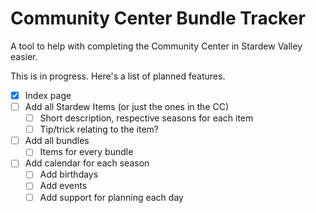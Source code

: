 # Community Center Bundle Tracker
A tool to help with completing the Community Center in Stardew Valley easier.

This is in progress. Here's a list of planned features.
- [x] Index page
- [ ] Add all Stardew Items (or just the ones in the CC)
  - [ ] Short description, respective seasons for each item
  - [ ] Tip/trick relating to the item?
- [ ] Add all bundles
  - [ ] Items for every bundle
- [ ] Add calendar for each season
  - [ ] Add birthdays
  - [ ] Add events
  - [ ] Add support for planning each day
